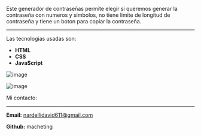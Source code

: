 Este generador de contraseñas permite elegir si queremos generar la contraseña con numeros y simbolos, no tiene limite de longitud de contraseña y tiene un boton para copiar la contraseña.

------------


Las tecnologias usadas son:
- **HTML**
- **CSS**
- **JavaScript**

![image](https://github.com/macheting/Generador-de-contrase-as-aleatorias-hecho-con-HTML-CSS-y-JavaScript/assets/151371549/00686b2e-f457-480e-ac0b-e1d6bd473c5a)

![image](https://github.com/macheting/Generador-de-contrase-as-aleatorias-hecho-con-HTML-CSS-y-JavaScript/assets/151371549/70c25b9c-e8e3-4b93-aa15-c4d3aa495837)

Mi contacto:

------------


**Email:** nardellidavid611@gmail.com

**Github:** macheting
